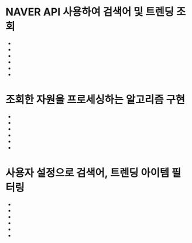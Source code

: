 # NAVER API 사용하여 검색어 및 트렌딩 조회 
-
-
-
-
-
-

# 조회한 자원을 프로세싱하는 알고리즘 구현
-
-
-
-
-
-

# 사용자 설정으로 검색어, 트렌딩 아이템 필터링
-
-
-
-
-
-




